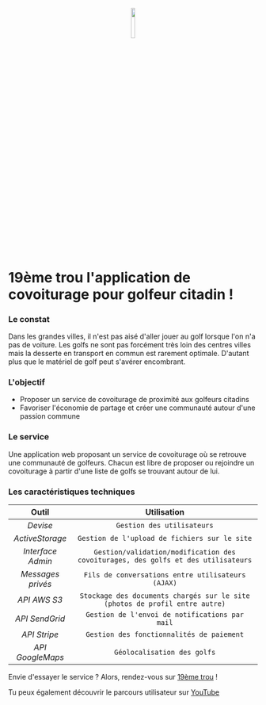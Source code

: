 <p align="center"><img width=12.5% src="https://github.com/rorymcllroy/dixneuvieme-golf/blob/new-development/app/assets/images/logo-temp.png"></p>

# 19ème trou l'application de covoiturage pour golfeur citadin !

### Le constat

Dans les grandes villes, il n'est pas aisé d'aller jouer au golf lorsque l'on n'a pas de voiture. Les golfs ne sont pas forcément très loin des centres villes mais la desserte en transport en commun est rarement optimale. D'autant plus que le matériel de golf peut s'avérer encombrant.

### L'objectif

* Proposer un service de covoiturage de proximité aux golfeurs citadins
* Favoriser l'économie de partage et créer une communauté autour d'une passion commune

### Le service

Une application web proposant un service de covoiturage où se retrouve une communauté de golfeurs. Chacun est libre de proposer ou rejoindre un covoiturage à partir d'une liste de golfs se trouvant autour de lui. 

### Les caractéristiques techniques

Outil | Utilisation |
:---: | :---: 
*Devise* | `Gestion des utilisateurs` |
*ActiveStorage* | `Gestion de l'upload de fichiers sur le site` |
*Interface Admin* | `Gestion/validation/modification des covoiturages, des golfs et des utilisateurs` |
*Messages privés* | `Fils de conversations entre utilisateurs (AJAX)` |
*API AWS S3* | `Stockage des documents chargés sur le site (photos de profil entre autre)` | 
*API SendGrid* | `Gestion de l'envoi de notifications par mail` | 
*API Stripe* | `Gestion des fonctionnalités de paiement` |
*API GoogleMaps* | `Géolocalisation des golfs` |

Envie d'essayer le service ? Alors, rendez-vous sur [19ème trou](https://dixneuvieme-golf.herokuapp.com/) !

Tu peux également découvrir le parcours utilisateur sur [YouTube](https://youtu.be/iisaiDft3aE)

